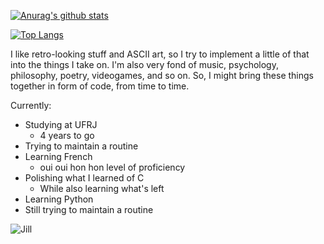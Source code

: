 [![Anurag's github stats](https://github-readme-stats.vercel.app/api?username=sirkhancision&show_icons=true&theme=tokyonight)](https://github.com/anuraghazra/github-readme-stats)

[![Top Langs](https://github-readme-stats.vercel.app/api/top-langs/?username=sirkhancision&layout=compact&theme=tokyonight)](https://github.com/anuraghazra/github-readme-stats)

I like retro-looking stuff and ASCII art, so I try to implement a little of that into the things I take on. I'm also very fond of music, psychology, philosophy, poetry, videogames, and so on. So, I might bring these things together in form of code, from time to time.

Currently:  
* Studying at UFRJ
    * 4 years to go
* Trying to maintain a routine
* Learning French
    * oui oui hon hon level of proficiency
* Polishing what I learned of C
    * While also learning what's left
* Learning Python
* Still trying to maintain a routine

![Jill](https://i.imgur.com/AXnjCsj.gif)
